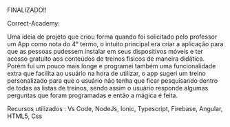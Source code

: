    FINALIZADO!!

Correct-Academy: 

Uma ideia de projeto que criou forma quando foi solicitado pelo professor um App como nota do 4° termo, o intuito principal era criar a aplicação para que as pessoas pudessem instalar em seus dispositivos móveis e ter acesso gratuito aos conteúdos de treinos físicos de maneira didática.
Porém fui um pouco mais longe e programei também uma funcionalidade extra que facilita ao usuário na hora de utilizar, o app sugeri um treino personalizado para que o usuário não tenha que ficar pesquisando dentro de todas as listas de treinos, sendo assim o usuário responde algumas perguntas que foram programadas e então a mágica é feita.

Recursos utilizados : Vs Code, NodeJs, Ionic, Typescript, Firebase, Angular, HTML5, Css
